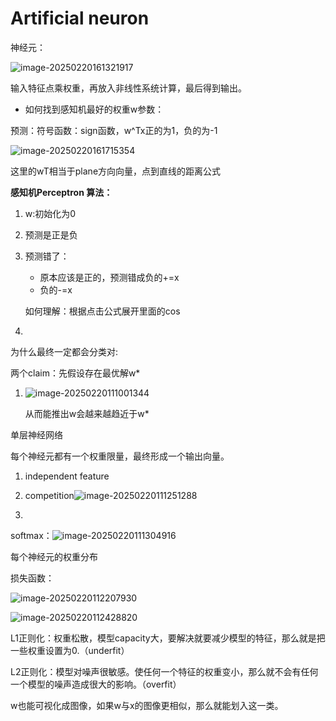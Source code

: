 # Artificial neuron

神经元：

![image-20250220161321917](C:\Users\ASUS\AppData\Roaming\Typora\typora-user-images\image-20250220161321917.png)

输入特征点乘权重，再放入非线性系统计算，最后得到输出。

- 如何找到感知机最好的权重w参数：

预测：符号函数：sign函数，w^Tx正的为1，负的为-1

![image-20250220161715354](C:\Users\ASUS\AppData\Roaming\Typora\typora-user-images\image-20250220161715354.png)

这里的wT相当于plane方向向量，点到直线的距离公式

**感知机Perceptron 算法：**

1. w:初始化为0

2. 预测是正是负

3. 预测错了：

   -  原本应该是正的，预测错成负的+=x
   - 负的-=x

   如何理解：根据点击公式展开里面的cos

4. 

为什么最终一定都会分类对:

两个claim：先假设存在最优解w*

1. ![image-20250220111001344](C:\Users\ASUS\AppData\Roaming\Typora\typora-user-images\image-20250220111001344.png)

   

   从而能推出w会越来越趋近于w*

单层神经网络

每个神经元都有一个权重限量，最终形成一个输出向量。

1. independent feature

2. competition![image-20250220111251288](C:\Users\ASUS\AppData\Roaming\Typora\typora-user-images\image-20250220111251288.png)

3. 

   softmax：![image-20250220111304916](C:\Users\ASUS\AppData\Roaming\Typora\typora-user-images\image-20250220111304916.png)

   每个神经元的权重分布

损失函数：

![image-20250220112207930](C:\Users\ASUS\AppData\Roaming\Typora\typora-user-images\image-20250220112207930.png)

![image-20250220112428820](C:\Users\ASUS\AppData\Roaming\Typora\typora-user-images\image-20250220112428820.png)



L1正则化：权重松散，模型capacity大，要解决就要减少模型的特征，那么就是把一些权重设置为0.（underfit）

L2正则化：模型对噪声很敏感。使任何一个特征的权重变小，那么就不会有任何一个模型的噪声造成很大的影响。（overfit）

w也能可视化成图像，如果w与x的图像更相似，那么就能划入这一类。